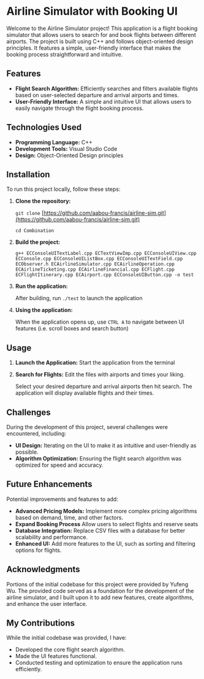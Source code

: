 # Airline Simulator with Booking UI

Welcome to the Airline Simulator project! This application is a flight booking simulator that allows users to search for and book flights between different airports. The project is built using C++ and follows object-oriented design principles. It features a simple, user-friendly interface that makes the booking process straightforward and intuitive.

## Features

- **Flight Search Algorithm:** Efficiently searches and filters available flights based on user-selected departure and arrival airports and times.
- **User-Friendly Interface:** A simple and intuitive UI that allows users to easily navigate through the flight booking process.

## Technologies Used

- **Programming Language:** C++
- **Development Tools:** Visual Studio Code
- **Design:** Object-Oriented Design principles

## Installation

To run this project locally, follow these steps:

1. **Clone the repository:**

   `git clone` [https://github.com/aabou-francis/airline-sim.git](https://github.com/aabou-francis/airline-sim.git)
   
   `cd Combination`

3. **Build the project:**
   
   `g++ ECConsoleUITextLabel.cpp ECTextViewImp.cpp ECConsoleUIView.cpp  ECConsole.cpp ECConsoleUIListBox.cpp ECConsoleUITextField.cpp ECObserver.h ECAirlineSimulator.cpp ECAirlineOperation.cpp ECAirlineTicketing.cpp ECAirlineFinancial.cpp ECFlight.cpp ECFlightItinerary.cpp ECAirport.cpp ECConsoleUIButton.cpp -o test`

4. **Run the application:**

   After building, run `./test` to launch the application

5. **Using the application:**

    When the application opens up, use `CTRL A` to navigate between UI features (i.e. scroll boxes and search button)

## Usage

1. **Launch the Application:**
   Start the application from the terminal

2. **Search for Flights:**
   Edit the files with airports and times your liking.
   
   Select your desired departure and arrival airports then hit search. The application will display available flights and their times.

## Challenges

During the development of this project, several challenges were encountered, including:

- **UI Design:** Iterating on the UI to make it as intuitive and user-friendly as possible.
- **Algorithm Optimization:** Ensuring the flight search algorithm was optimized for speed and accuracy.

## Future Enhancements

Potential improvements and features to add:

- **Advanced Pricing Models:** Implement more complex pricing algorithms based on demand, time, and other factors.
- **Expand Booking Process** Allow users to select flights and reserve seats
- **Database Integration:** Replace CSV files with a database for better scalability and performance.
- **Enhanced UI:** Add more features to the UI, such as sorting and filtering options for flights.

## Acknowledgments

Portions of the initial codebase for this project were provided by Yufeng Wu. The provided code served as a foundation for the development of the airline simulator, and I built upon it to add new features, create algorithms, and enhance the user interface.

## My Contributions

While the initial codebase was provided, I have:
- Developed the core flight search algorithm.
- Made the UI features functional.
- Conducted testing and optimization to ensure the application runs efficiently.
